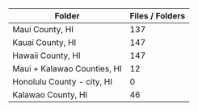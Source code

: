 | Folder                      |   Files / Folders |
|-----------------------------|-------------------|
| Maui County, HI             |               137 |
| Kauai County, HI            |               147 |
| Hawaii County, HI           |               147 |
| Maui + Kalawao Counties, HI |                12 |
| Honolulu County - city, HI  |                 0 |
| Kalawao County, HI          |                46 |